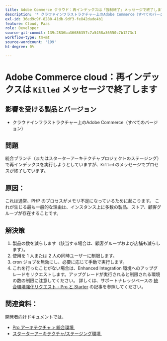 ```yaml
---
title: Adobe Commerce クラウド：再インデックスは「強制終了」メッセージで終了します
description: '* クラウドインフラストラクチャー上のAdobe Commerce（すべてのバージョン）'
exl-id: 36ed9c9f-8280-41db-9df3-fe842dade4b1
feature: Cloud, Paas
role: Developer
source-git-commit: 139c2836ba36686357c7a5458a36550c7b1273c1
workflow-type: tm+mt
source-wordcount: '199'
ht-degree: 0%

---
```


# Adobe Commerce cloud：再インデックスは `Killed` メッセージで終了します

## 影響を受ける製品とバージョン

* クラウドインフラストラクチャー上のAdobe Commerce（すべてのバージョン）

## 問題

統合ブランチ（またはスターターアーキテクチャプロジェクトのステージング）で再インデックスを実行しようとしていますが、`Killed` のメッセージでプロセスが終了しています。

## 原因：

これは通常、PHP のプロセスがメモリ不足になっているために起こります。
これが生じる最も一般的な理由は、インスタンス上に多数の製品、ストア、顧客グループが存在することです。

## 解決策

1. 製品の数を減らします（該当する場合は、顧客グループおよび店舗も減らします）。
1. 使用を 1 人または 2 人の同時ユーザーに制限します。
1. cron ジョブを無効にし、必要に応じて手動で実行します。
1. これを行ったことがない場合は、Enhanced Integration 環境へのアップグレードをリクエストします。アップグレードが実行されると制限される環境の数の制限に注意してください。 詳しくは、サポートナレッジベースの [&#x200B; 統合環境強化リクエスト - Pro と Starter](https://experienceleague.adobe.com/ja/docs/experience-cloud-kcs/kbarticles/ka-27242) の記事を参照してください。

## 関連資料：

開発者向けドキュメントでは、

* [Pro アーキテクチャ > 統合環境 &#x200B;](https://experienceleague.adobe.com/ja/docs/commerce-cloud-service/user-guide/architecture/pro-architecture#integration-environment)
* [&#x200B; スターターアーキテクチャ/ステージング環境 &#x200B;](https://experienceleague.adobe.com/ja/docs/commerce-cloud-service/user-guide/architecture/starter-architecture#cloud-arch-stage)

